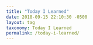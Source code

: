 ```yaml
---
title: "Today I Learned"
date: 2018-09-15 22:10:30 -0500
layout: tag
taxonomy: Today I Learned
permalink: /today-i-learned/
---
```

